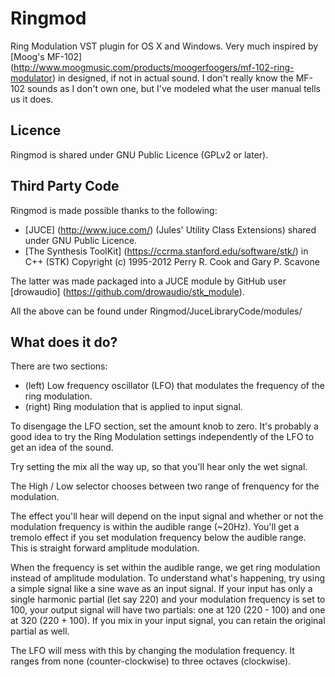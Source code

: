 Ringmod
=======

Ring Modulation VST plugin for OS X and Windows. Very much inspired by [Moog's MF-102] (http://www.moogmusic.com/products/moogerfoogers/mf-102-ring-modulator) in designed, if not in actual
sound. I don't really know the MF-102 sounds as I don't own one, but I've modeled what the user manual tells us it
does.

Licence
-------
Ringmod is shared under GNU Public Licence (GPLv2 or later).

Third Party Code
----------------
Ringmod is made possible thanks to the following:

- [JUCE] (http://www.juce.com/) (Jules' Utility Class Extensions) shared under GNU Public Licence.
- [The Synthesis ToolKit] (https://ccrma.stanford.edu/software/stk/) in C++ (STK) Copyright (c) 1995-2012 Perry R. Cook and Gary P. Scavone 

The latter was made packaged into a JUCE module by GitHub user [drowaudio] (https://github.com/drowaudio/stk_module).

All the above can be found under Ringmod/JuceLibraryCode/modules/


What does it do?
----------------
There are two sections:

- (left) Low frequency oscillator (LFO) that modulates the frequency of the ring modulation.
- (right) Ring modulation that is applied to input signal.

To disengage the LFO section, set the amount knob to zero.  It's probably a good idea to try the Ring Modulation
settings independently of the LFO to get an idea of the sound.

Try setting the mix all the way up, so that you'll hear only the wet signal.

The High / Low selector chooses between two range of frenquency for the modulation.

The effect you'll hear will depend on the input signal and whether or not the modulation frequency is within the
audible range (~20Hz).  You'll get a tremolo effect if you set modulation frequency below the audible range.  This
is straight forward amplitude modulation.

When the frequency is set within the audible range, we get ring modulation instead of amplitude modulation.  To 
understand what's happening, try using a simple signal like a sine wave as an input signal.  If your input has only 
a single harmonic partial (let say 220) and your modulation frequency is set to 100, your output signal will have two
partials: one at 120 (220 - 100) and one at 320 (220 + 100).  If you mix in your input signal, you can retain the 
original partial as well.

The LFO will mess with this by changing the modulation frequency.  It ranges from none (counter-clockwise) to three
octaves (clockwise).

